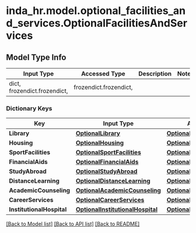 # inda_hr.model.optional_facilities_and_services.OptionalFacilitiesAndServices

## Model Type Info
Input Type | Accessed Type | Description | Notes
------------ | ------------- | ------------- | -------------
dict, frozendict.frozendict,  | frozendict.frozendict,  |  | 

### Dictionary Keys
Key | Input Type | Accessed Type | Description | Notes
------------ | ------------- | ------------- | ------------- | -------------
**Library** | [**OptionalLibrary**](OptionalLibrary.md) | [**OptionalLibrary**](OptionalLibrary.md) |  | [optional] 
**Housing** | [**OptionalHousing**](OptionalHousing.md) | [**OptionalHousing**](OptionalHousing.md) |  | [optional] 
**SportFacilities** | [**OptionalSportFacilities**](OptionalSportFacilities.md) | [**OptionalSportFacilities**](OptionalSportFacilities.md) |  | [optional] 
**FinancialAids** | [**OptionalFinancialAids**](OptionalFinancialAids.md) | [**OptionalFinancialAids**](OptionalFinancialAids.md) |  | [optional] 
**StudyAbroad** | [**OptionalStudyAbroad**](OptionalStudyAbroad.md) | [**OptionalStudyAbroad**](OptionalStudyAbroad.md) |  | [optional] 
**DistanceLearning** | [**OptionalDistanceLearning**](OptionalDistanceLearning.md) | [**OptionalDistanceLearning**](OptionalDistanceLearning.md) |  | [optional] 
**AcademicCounseling** | [**OptionalAcademicCounseling**](OptionalAcademicCounseling.md) | [**OptionalAcademicCounseling**](OptionalAcademicCounseling.md) |  | [optional] 
**CareerServices** | [**OptionalCareerServices**](OptionalCareerServices.md) | [**OptionalCareerServices**](OptionalCareerServices.md) |  | [optional] 
**InstitutionalHospital** | [**OptionalInstitutionalHospital**](OptionalInstitutionalHospital.md) | [**OptionalInstitutionalHospital**](OptionalInstitutionalHospital.md) |  | [optional] 

[[Back to Model list]](../../README.md#documentation-for-models) [[Back to API list]](../../README.md#documentation-for-api-endpoints) [[Back to README]](../../README.md)


